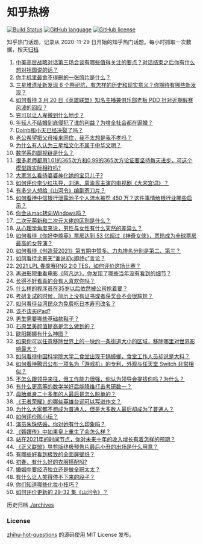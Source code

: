 # 知乎热榜
[![Build Status](https://github.com/ToWeLong/zhihu-hot-questions/workflows/CI/badge.svg)](https://github.com/ToWeLong/zhihu-hot-questions/actions)
[![GitHub language](https://img.shields.io/badge/language-golang-orange.svg)](https://golang.org/)
[![GitHub license](https://img.shields.io/github/license/ToWeLong/zhihu-hot-questions)](https://github.com/ToWeLong/zhihu-hot-questions/blob/main/LICENSE)

知乎热门话题，记录从 2020-11-29 日开始的知乎热门话题。每小时抓取一次数据，按天[归档](./archives)

<!-- BEGIN -->

1. [中美高层战略对话第三场会谈有哪些值得关注的要点？对话结束之后你有什么想对祖国说的话？](https://www.zhihu.com/question/450288982)
1. [你手机里最舍不得删的一张照片是什么？](https://www.zhihu.com/question/60334228)
1. [三星堆遗址新发现 6 个祭祀坑，有怎样的历史和现实意义？你期待有哪些新发现？](https://www.zhihu.com/question/450138202)
1. [如何看待 3 月 20 日《英雄联盟》知名主播兼俱乐部老板 PDD 针对近期假赛风波的回应？](https://www.zhihu.com/question/450300736)
1. [穷可以让人卑微到什么地步？](https://www.zhihu.com/question/316979063)
1. [年轻人不结婚到底侵犯了谁的利益？为啥全社会都在逼婚？](https://www.zhihu.com/question/444675805)
1. [Doinb和小天已经决裂了吗？](https://www.zhihu.com/question/450368597)
1. [老公希望把父母接来同住，我不太想是我不孝吗？](https://www.zhihu.com/question/450268432)
1. [为什么有人认为三星堆文化不属于中华文明？](https://www.zhihu.com/question/427577911)
1. [数学系的鄙视链是什么？](https://www.zhihu.com/question/353756542)
1. [很多老师都用1.01的365次方和0.99的365次方论证要坚持每天进步，可这个模型跟实际相符吗?](https://www.zhihu.com/question/389057139)
1. [大家怎么看待婆婆神化她的宝贝儿子?](https://www.zhihu.com/question/420471144)
1. [如何评价李少红执导，刘涛、周渝民主演的电视剧《大宋宫词》？](https://www.zhihu.com/question/269988403)
1. [有多少人想给《山河令》编剧寄刀片？](https://www.zhihu.com/question/450293832)
1. [如何看待中信银行泄露池子个人流水被罚 450 万？这件事情给银行业哪些启示？](https://www.zhihu.com/question/450220227)
1. [你会从mac转向Windows吗？](https://www.zhihu.com/question/395451767)
1. [二次元萌新和二次元大佬的区别是什么？](https://www.zhihu.com/question/445208265)
1. [从心理学角度来说，男性与女性有什么天然的差异么？](https://www.zhihu.com/question/446106847)
1. [如何看待《你好李焕英》票房达到 53 亿超过《神奇女侠》，贾玲成为全球票房最高的女导演？](https://www.zhihu.com/question/450310955)
1. [如何看待《创造营2021》第五期中赞多、力丸排名分别是第二、第三？](https://www.zhihu.com/question/450370441)
1. [如何看待余景天“谁说初c即终c”言论？](https://www.zhihu.com/question/450405516)
1. [2021 LPL 春季赛RNG 2:0 TES，如何评价这场比赛？](https://www.zhihu.com/question/450362290)
1. [再进影院重看电影《阿凡达》，你发现了哪些当年没有看到的细节？](https://www.zhihu.com/question/448750242)
1. [长得不好看真的会有人喜欢你吗？](https://www.zhihu.com/question/449098700)
1. [什么样的程序员在35岁以后依然被公司抢着要？](https://www.zhihu.com/question/437925439)
1. [考研复试的时候，简历上没有证书或者获奖会不会很尴尬？](https://www.zhihu.com/question/322602767)
1. [如何看待台湾民众为免费吃日本寿司改名？](https://www.zhihu.com/question/450021345)
1. [该不该买iPad?](https://www.zhihu.com/question/425200504)
1. [男生需要哪些基础款鞋子？](https://www.zhihu.com/question/26820612)
1. [石原里美颜值提高是怎么做到的？](https://www.zhihu.com/question/49485727)
1. [欧阳娜娜有什么神图？](https://www.zhihu.com/question/323285274)
1. [如果你可以任意移除世界上的一块约一条街道大小的区域，移除哪里对世界影响最大？](https://www.zhihu.com/question/442291526)
1. [如何看待中国科学院大学二食堂出现干锅蟑螂，食堂工作人员却说是大料？](https://www.zhihu.com/question/450208993)
1. [如何看待腾讯公布一项名为「游戏机」的专利，外观与任天堂 Switch 非常相似？](https://www.zhihu.com/question/450180212)
1. [不怎么跟领导来往，但工作能力很强，你认为领导会提拔你吗？为什么？](https://www.zhihu.com/question/365265081)
1. [有什么更高等的数学学好后能降维打击考研数一？](https://www.zhihu.com/question/421541751)
1. [母胎单身二十多年的人最后是怎么脱单的？](https://www.zhihu.com/question/413346212)
1. [《王者荣耀》的哪些英雄台词可以写进作文？](https://www.zhihu.com/question/447872641)
1. [为什么大家都不想成为普通人，但是大多数人最后却成为了普通人？](https://www.zhihu.com/question/444717248)
1. [如何评价陈小纭？](https://www.zhihu.com/question/301856741)
1. [演员朱珠结婚，你对她有什么印象吗？](https://www.zhihu.com/question/450031458)
1. [《甄嬛传》中如果皇上重生了会怎么样？](https://www.zhihu.com/question/347047703)
1. [站在2021年的时间节点，你对未来十年的收入增长有着怎样的预期？](https://www.zhihu.com/question/442319094)
1. [《正义联盟》导剪版终极预告片最后小丑的出场是什么用意？](https://www.zhihu.com/question/444463550)
1. [有哪些好看到极致的全面屏壁纸？](https://www.zhihu.com/question/355622622)
1. [初春，有什么好的衣服搭配吗?](https://www.zhihu.com/question/378937840)
1. [婚姻中要经济独立还是做全职太太？](https://www.zhihu.com/question/445766299)
1. [有什么让人笑得停不下来的段子？](https://www.zhihu.com/question/442478358)
1. [你们知道哪些化妆小技巧？](https://www.zhihu.com/question/277636005)
1. [如何评价更新的 29-32 集《山河令》？](https://www.zhihu.com/question/450228830)

<!-- END -->

历史归档 [./archives](./archives)


### License
[zhihu-hot-questions](https://github.com/towelong/zhihu-hot-questions) 的源码使用 MIT License 发布。